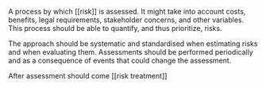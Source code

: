 A process by which [[risk]] is assessed. It might take into account costs, benefits, legal requirements, stakeholder concerns, and other variables. This process should be able to quantify, and thus prioritize, risks.

The approach should be systematic and standardised when estimating risks and when evaluating them. Assessments should be performed periodically and as a consequence of events that could change the assessment.

After assessment should come [[risk treatment]]